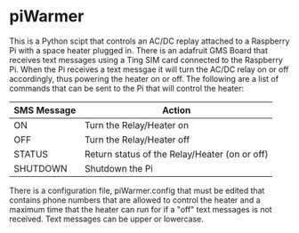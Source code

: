 # piWarmer
This is a Python scipt that controls an AC/DC replay attached to a Raspberry Pi with a space heater plugged in. There is an adafruit GMS Board that receives text messages using a Ting SIM card connected to the Raspberry Pi. When the Pi receives a text messgae it will turn the AC/DC relay on or off accordingly, thus powering the heater on or off. The following are a list of commands that can be sent to the Pi that will control the heater:

SMS Message | Action
------------ | -------------
ON | Turn the Relay/Heater on
OFF | Turn the Relay/Heater off
STATUS | Return status of the Relay/Heater (on or off)
SHUTDOWN | Shutdown the Pi


There is a configuration file, piWarmer.config that must be edited that contains phone numbers that are allowed to control the heater and a maximum time that the heater can run for if a "off" text messages is not received. Text messages can be upper or lowercase.

